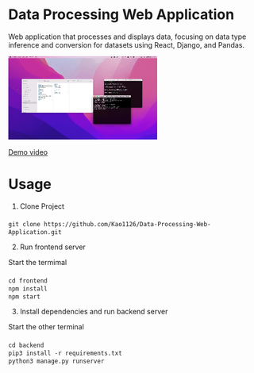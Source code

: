 # Data Processing Web Application

Web application that processes and displays data, focusing on data type inference and conversion for datasets using React, Django, and Pandas.

[![Demo](demo.gif)](https://youtu.be/InufhGqYQFA?si=-09KDZokp-ieE0lk)

[Demo video](https://youtu.be/InufhGqYQFA?si=-09KDZokp-ieE0lk)

# Usage

1. Clone Project

####

    git clone https://github.com/Kao1126/Data-Processing-Web-Application.git

2. Run frontend server

Start the termimal

####

    cd frontend
    npm install
    npm start

3. Install dependencies and run backend server

Start the other terminal

####

    cd backend
    pip3 install -r requirements.txt
    python3 manage.py runserver
